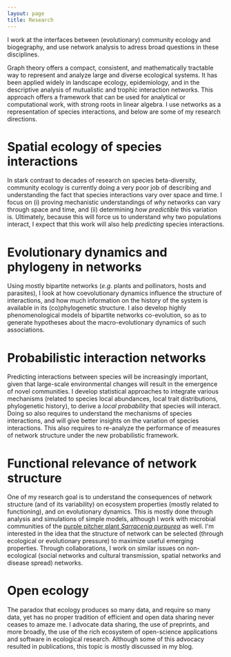 ```yaml
---
layout: page
title: Research
---
```


<span class="lead">I work at the interfaces between (evolutionary) community
ecology and biogegraphy, and use network analysis to adress broad questions
in these disciplines.</span>

Graph theory offers a compact, consistent, and mathematically tractable way
to represent and analyze large and diverse ecological systems. It has been
applied widely in landscape ecology, epidemiology, and in the descriptive
analysis of mutualistic and trophic interaction networks. This approach
offers a framework that can be used for analytical or computational work,
with strong roots in linear algebra. I use networks as a representation of
species interactions, and below are some of my research directions.

# Spatial ecology of species interactions

In stark contrast to decades of research on species beta-diversity, community
ecology is currently doing a very poor job of describing and understanding
the fact that species interactions vary over space and time. I focus on (i)
proving mechanistic understandings of *why* networks can vary through space and
time, and (ii) determining *how predictible* this variation is.  Ultimately,
because this will force us to understand why two populations interact,
I expect that this work will also help *predicting* species interactions.

# Evolutionary dynamics and phylogeny in networks

Using mostly bipartite networks (*e.g.* plants and pollinators, hosts and
parasites), I look at how coevolutionary dynamics influence the structure
of interactions, and how much information on the history of the system
is available in its (co)phylogenetic structure. I also develop highly
phenomenological models of bipartite networks co-evolution, so as to generate
hypotheses about the macro-evolutionary dynamics of such associations.

# Probabilistic interaction networks

Predicting interactions between species will be increasingly important,
given that large-scale environmental changes will result in the emergence
of novel communities. I develop statistical approaches to integrate various
mechanisms (related to species local abundances, local trait distributions,
phylogenetic history), to derive a *local probability* that species will
interact. Doing so also requires to understand the mechanisms of species
interactions, and will give better insights on the variation of species
interactions. This also requires to re-analyze the performance of measures
of network structure under the new probabilistic framework.

# Functional relevance of network structure

One of my research goal is to understand the consequences of network structure
(and of its variability) on ecosystem properties (mostly related to
functioning), and on evolutionary dynamics. This is mostly done through analysis
and simulations of simple models, although I work with microbial communities of
the [purple pitcher plant *Sarracenia
purpurea*](http://en.wikipedia.org/wiki/Sarracenia_purpurea) as well. I'm
interested in the idea that the structure of network can be selected (through
ecological or evolutionary pressure) to maximize useful emerging properties.
Through collaborations, I work on similar issues on non-ecological (social
networks and cultural transmission, spatial networks and disease spread)
networks.

# Open ecology

The paradox that ecology produces so many data, and require so many data, yet
has no proper tradition of efficient and open data sharing never ceases to
amaze me. I advocate data sharing, the use of preprints, and more broadly, the
use of the rich ecosystem of open-science applications and software in
ecological research. Although some of this advocacy resulted in publications,
this topic is mostly discussed in my blog.
